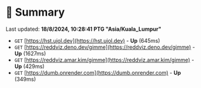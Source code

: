 # 📖 Summary
Last updated: **18/8/2024, 10:28:41 PTG "Asia/Kuala_Lumpur"**

- `GET` [https://hst.ujol.dev](https://hst.ujol.dev) - **Up** (645ms)
- `GET` [https://reddviz.deno.dev/gimme](https://reddviz.deno.dev/gimme) - **Up** (1627ms)
- `GET` [https://reddviz.amar.kim/gimme](https://reddviz.amar.kim/gimme) - **Up** (429ms)
- `GET` [https://dumb.onrender.com](https://dumb.onrender.com) - **Up** (349ms)
